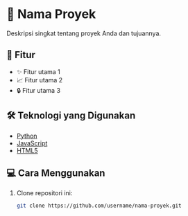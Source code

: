 # 📌 Nama Proyek

Deskripsi singkat tentang proyek Anda dan tujuannya.

## 🚀 Fitur
- ✨ Fitur utama 1
- 📈 Fitur utama 2
- 🔒 Fitur utama 3

## 🛠️ Teknologi yang Digunakan
- [Python](https://www.python.org/)
- [JavaScript](https://www.javascript.com/)
- [HTML5](https://developer.mozilla.org/en-US/docs/Web/HTML)

## 💻 Cara Menggunakan
1. Clone repositori ini:
   ```bash
   git clone https://github.com/username/nama-proyek.git
